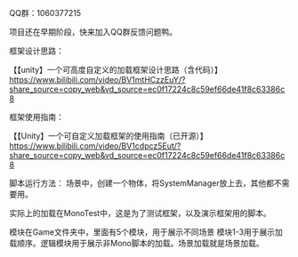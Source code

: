 QQ群：1060377215

项目还在早期阶段，快来加入QQ群反馈问题鸭。

框架设计思路：

【【unity】一个可高度自定义的加载框架设计思路（含代码）】 https://www.bilibili.com/video/BV1mtHCzzEuY/?share_source=copy_web&vd_source=ec0f17224c8c59ef66de41f8c63386c8

框架使用指南：

【【Unity】一个可自定义加载框架的使用指南（已开源）】 https://www.bilibili.com/video/BV1cdpcz5Eut/?share_source=copy_web&vd_source=ec0f17224c8c59ef66de41f8c63386c8

脚本运行方法：
场景中，创建一个物体，将SystemManager放上去，其他都不需要用。

实际上的加载在MonoTest中，这是为了测试框架，以及演示框架用的脚本。

模块在Game文件夹中，里面有5个模块，用于展示不同场景 模块1-3用于展示加载顺序。逻辑模块用于展示非Mono脚本的加载。场景加载就是场景加载。
